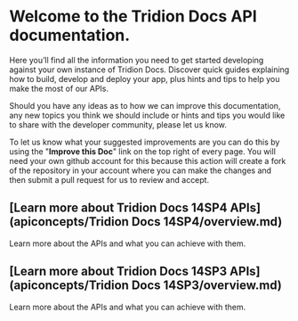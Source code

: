 # Welcome to the Tridion Docs API documentation.

Here you’ll find all the information you need to get started developing against your own instance of Tridion Docs. Discover quick guides explaining how to build, develop and deploy your app, plus hints and tips to help you make the most of our APIs.

Should you have any ideas as to how we can improve this documentation, any new topics you think we should include or hints and tips you would like to share with the developer community, please let us know.

To let us know what your suggested improvements are you can do this by using the "**Improve this Doc**" link on the top right of every page.  You will need your own github account for this because this action will create a fork of the repository in your account where you can make the changes and then submit a pull request for us to review and accept.



## [Learn more about Tridion Docs 14SP4 APIs](apiconcepts/Tridion Docs 14SP4/overview.md)
Learn more about the APIs and what you can achieve with them.
## [Learn more about Tridion Docs 14SP3 APIs](apiconcepts/Tridion Docs 14SP3/overview.md)
Learn more about the APIs and what you can achieve with them.
